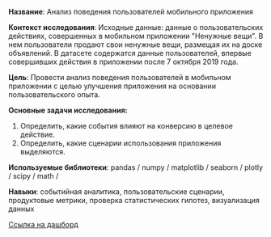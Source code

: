 **Название**: Анализ поведения пользователей мобильного приложения  

**Контекст исследования**: Исходные данные: данные о пользовательских действиях, совершенных в мобильном приложении "Ненужные вещи". В нем пользователи продают свои ненужные вещи, размещая их на доске объявлений. В датасете содержатся данные пользователей, впервые совершивших действия в приложении после 7 октября 2019 года.

**Цель**: Провести анализ поведения пользователей в мобильном приложении с целью улучшения приложения на основании пользовательского опыта.

**Основные задачи исследования:**
1. Определить, какие события влияют на конверсию в целевое действие.
2. Определить, какие сценарии использования приложения выделяются.

**Используемые библиотеки**: pandas / numpy / matplotlib / seaborn / plotly / scipy / math /

**Навыки**: событийная аналитика, пользовательские сценарии, продуктовые метрики, проверка статистических гипотез, визуализация данных

[Ссылка на дашборд](https://public.tableau.com/views/Final_16794692075120/sheet5?:language=en-US&:display_count=n&:origin=viz_share_link)
